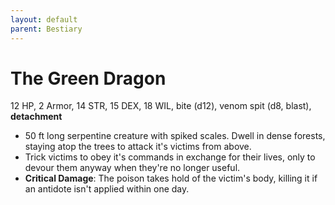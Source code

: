 ```yaml
---
layout: default
parent: Bestiary
---
```


# The Green Dragon

12 HP, 2 Armor, 14 STR, 15 DEX, 18 WIL, bite (d12), venom spit (d8, blast), __detachment__

- 50 ft long serpentine creature with spiked scales. Dwell in dense forests, staying atop the trees to attack it's victims from above. 
- Trick victims to obey it's commands in exchange for their lives, only to devour them anyway when they're no longer useful.  
- **Critical Damage**: The poison takes hold of the victim's body, killing it if an antidote isn't applied within one day.
